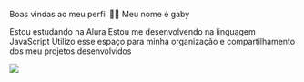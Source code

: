 Boas vindas ao meu perfil 💙💙
Meu nome é gaby

Estou estudando na Alura
Estou me desenvolvendo na linguagem JavaScript
Utilizo esse espaço para minha organização e compartilhamento dos meu projetos desenvolvidos


![](https://media1.tenor.com/m/_3sj2pHjAKsAAAAC/patrick-spongebob-squarepants.gif)
